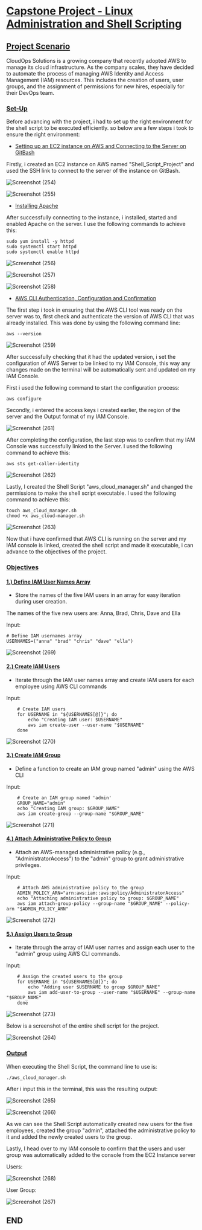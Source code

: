 # <ins>Capstone Project - Linux Administration and Shell Scripting</ins>

## <ins>Project Scenario</ins>

CloudOps Solutions is a growing company that recently adopted AWS to manage its cloud infrastructure. As the company scales, they have decided to automate the process of managing AWS Identity and Access Management (IAM) resources. This includes the creation of users, user groups, and the assignment of permissions for new hires, especially for their DevOps team.

### <ins>Set-Up</ins>

Before advancing with the project, i had to set up the right environment for the shell script to be executed efficiently. so below are a few steps i took to ensure the right environment:

  - <ins>Setting up an EC2 instance on AWS and Connecting to the Server on GitBash</ins>

Firstly, i created an EC2 instance on AWS named "Shell_Script_Project" and used the SSH link to connect to the server of the instance on GitBash.

![Screenshot (254)](https://github.com/user-attachments/assets/2697314f-423e-4304-9aab-886729d594ee)

![Screenshot (255)](https://github.com/user-attachments/assets/48e42f09-f5ea-4295-b6a6-add7fa78d8f9)

  - <ins>Installing Apache</ins>

After successfully connecting to the instance, i installed, started and enabled Apache on the server. I use the following commands to achieve this:
    
    sudo yum install -y httpd
    sudo systemctl start httpd
    sudo systemctl enable httpd

![Screenshot (256)](https://github.com/user-attachments/assets/e0dcf032-5c9a-40c0-a0eb-08f0e0ba47cf)

![Screenshot (257)](https://github.com/user-attachments/assets/7309587c-6db8-4abc-bfd1-076e075cf81b)

![Screenshot (258)](https://github.com/user-attachments/assets/2509916e-f2dc-41cc-b05e-8b475139885e)

  - <ins>AWS CLI Authentication, Configuration and Confirmation</ins>

The first step i took in ensuring that the AWS CLI tool was ready on the server was to, first check and authenticate the version of AWS CLI that was already installed. This was done by using the following command line:

    aws --version

![Screenshot (259)](https://github.com/user-attachments/assets/20bdaf4a-be4d-407a-845a-8f289ca7e841)

After successfully checking that it had the updated version, i set the configuration of AWS Server to be linked to my IAM Console, this way any changes made on the terminal will be automatically sent and updated on my IAM Console.

First i used the following command to start the configuration process:

    aws configure

Secondly, i entered the access keys i created earlier, the region of the server and the Output format of my IAM Console.

![Screenshot (261)](https://github.com/user-attachments/assets/ce8335ee-ec77-4af0-99d4-f023f85c5b8c)

After completing the configuration, the last step was to confirm that my IAM Console was successfully linked to the Server. I used the following command to achieve this:

    aws sts get-caller-identity

![Screenshot (262)](https://github.com/user-attachments/assets/99d0ea27-3dd8-410a-ae0b-aafa7aab77e5)

Lastly, I created the Shell Script "aws_cloud_manager.sh" and changed the permissions to make the shell script executable. I used the following command to achieve this:

    touch aws_cloud_manager.sh
    chmod +x aws_cloud-manager.sh

![Screenshot (263)](https://github.com/user-attachments/assets/f659bb53-fd0b-4dda-a1cb-e55d7bc2e823)

Now that i have confirmed that AWS CLI is running on the server and my IAM console is linked, created the shell script and made it executable, i can advance to the objectives of the project.

### <ins>Objectives</ins>

#### <ins>1.) Define IAM User Names Array</ins>
  - Store the names of the five IAM users in an array for easy iteration during user creation.

The names of the five new users are: Anna, Brad, Chris, Dave and Ella

Input:

    # Define IAM usernames array
    USERNAMES=("anna" "brad" "chris" "dave" "ella")

![Screenshot (269)](https://github.com/user-attachments/assets/e6462361-311b-4fbb-ab38-fc6903c8070e)

#### <ins>2.) Create IAM Users</ins>
  - Iterate through the IAM user names array and create IAM users for each employee using AWS CLI commands

Input:

        # Create IAM users
        for USERNAME in "${USERNAMES[@]}"; do
            echo "Creating IAM user: $USERNAME"
            aws iam create-user --user-name "$USERNAME"
        done

![Screenshot (270)](https://github.com/user-attachments/assets/3cdd9115-77b2-47c2-9976-699a3bd5a281)

#### <ins>3.) Create IAM Group</ins>
  - Define a function to create an IAM group named "admin" using the AWS CLI

Input:

        # Create an IAM group named 'admin'
        GROUP_NAME="admin"
        echo "Creating IAM group: $GROUP_NAME"
        aws iam create-group --group-name "$GROUP_NAME"

![Screenshot (271)](https://github.com/user-attachments/assets/1ad822f4-eb02-4570-a6c3-551a44a0895e)

#### <ins>4.) Attach Administrative Policy to Group</ins>
  - Attach an AWS-managed administrative policy (e.g., "AdministratorAccess") to the "admin" group to grant administrative privileges.

Input:

        # Attach AWS administrative policy to the group
        ADMIN_POLICY_ARN="arn:aws:iam::aws:policy/AdministratorAccess"
        echo "Attaching administrative policy to group: $GROUP_NAME"
        aws iam attach-group-policy --group-name "$GROUP_NAME" --policy-arn "$ADMIN_POLICY_ARN"

![Screenshot (272)](https://github.com/user-attachments/assets/a0eb0d41-f5d3-4498-bf9f-4f094880fa01)

#### <ins>5.) Assign Users to Group</ins>
  - Iterate through the array of IAM user names and assign each user to the "admin" group using AWS CLI commands.

Input:

        # Assign the created users to the group
        for USERNAME in "${USERNAMES[@]}"; do
            echo "Adding user $USERNAME to group $GROUP_NAME"
            aws iam add-user-to-group --user-name "$USERNAME" --group-name "$GROUP_NAME"
        done

![Screenshot (273)](https://github.com/user-attachments/assets/4a4ef85b-304f-49b5-b136-f2ab52e9805d)

Below is a screenshot of the entire shell script for the project.

![Screenshot (264)](https://github.com/user-attachments/assets/a653e5e3-3627-4dbd-a967-07320d3ffe9b)

### <ins>Output</ins>

When executing the Shell Script, the command line to use is:

    ./aws_cloud_manager.sh

After i input this in the terminal, this was the resulting output:

![Screenshot (265)](https://github.com/user-attachments/assets/41373ce0-8820-429b-80a1-ef5608060509)

![Screenshot (266)](https://github.com/user-attachments/assets/9255159a-4485-4b12-8feb-d7fc80b0fdbb)

As we can see the Shell Script automatically created new users for the five employees, created the group "admin", attached the administrative policy to it and added the newly created users to the group.

Lastly, I head over to my IAM console to confirm that the users and user group was automatically added to the console from the EC2 Instance server

Users:

![Screenshot (268)](https://github.com/user-attachments/assets/5589cdc5-e300-47d1-89e8-3a8142a90153)

User Group:

![Screenshot (267)](https://github.com/user-attachments/assets/0f4de9c3-307e-4c5e-adfc-0692639df3b1)

## END










